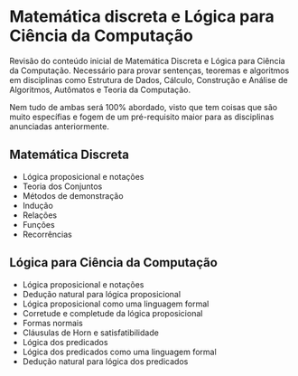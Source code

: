 # Matemática discreta e Lógica para Ciência da Computação

Revisão do conteúdo inicial de Matemática Discreta e Lógica para Ciência da Computação. Necessário para provar sentenças, teoremas e algoritmos em disciplinas como Estrutura de Dados, Cálculo, Construção e Análise de Algoritmos, Autômatos e Teoria da Computação.

Nem tudo de ambas será 100% abordado, visto que tem coisas que são muito específias e fogem de um pré-requisito maior para as disciplinas anunciadas anteriormente.

## Matemática Discreta

- Lógica proposicional e notações
- Teoria dos Conjuntos
- Métodos de demonstração
- Indução
- Relações
- Funções
- Recorrências

## Lógica para Ciência da Computação

- Lógica proposicional e notações
- Dedução natural para lógica proposicional
- Lógica proposicional como uma linguagem formal
- Corretude e completude da lógica proposicional
- Formas normais
- Cláusulas de Horn e satisfatibilidade
- Lógica dos predicados
- Lógica dos predicados como uma linguagem formal
- Dedução natural para lógica dos predicados